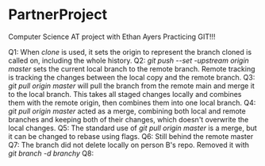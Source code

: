 # PartnerProject

Computer Science AT project with Ethan Ayers 
Practicing GIT!!!

Q1:
  When _clone_ is used, it sets the origin to represent the branch cloned is called on, including the whole history.
Q2:
  _git push --set -upstream origin master_ sets the current local branch to the remote branch. Remote tracking is tracking the changes between the local copy and the remote branch.
Q3:
  _git pull origin master_ will pull the branch from the remote main and merge it to the local branch. This takes all staged changes locally and combines them with the remote origin, then combines them into one local branch.
Q4:
  _git pull origin master_ acted as a merge, combining both local and remote branches and keeping both of their changes, which doesn't overwrite the local changes.
Q5:
  The standard use of _git pull origin master_ is a merge, but it can be changed to rebase using flags.
Q6:
  Still behind the remote master
Q7:
  The branch did not delete locally on person B's repo. Removed it with _git branch -d branchy_
Q8:
  
